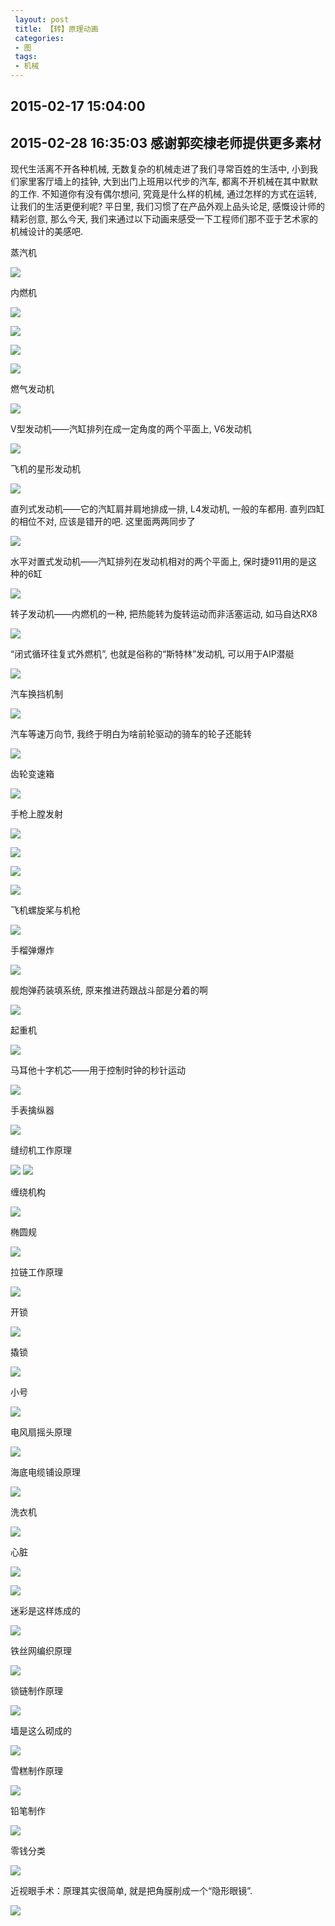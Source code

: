 ```yaml
---
 layout: post
 title: 【转】原理动画
 categories:
 - 图
 tags:
 - 机械
---
```


## 2015-02-17 15:04:00

## 2015-02-28 16:35:03 感谢郭奕棣老师提供更多素材

现代生活离不开各种机械, 无数复杂的机械走进了我们寻常百姓的生活中, 小到我们家里客厅墙上的挂钟, 大到出门上班用以代步的汽车, 都离不开机械在其中默默的工作. 不知道你有没有偶尔想问, 究竟是什么样的机械, 通过怎样的方式在运转, 让我们的生活更便利呢? 平日里, 我们习惯了在产品外观上品头论足, 感慨设计师的精彩创意, 那么今天, 我们来通过以下动画来感受一下工程师们那不亚于艺术家的机械设计的美感吧.

蒸汽机

![](/pic/原理动画_蒸汽机.gif)

内燃机

![](/pic/原理动画_内燃机.gif)

![](/pic/原理动画_内燃机-1.gif)

![](/pic/原理动画_内燃机-2.gif)

![](/pic/原理动画_内燃机-3.gif)

燃气发动机

![](/pic/原理动画_燃气发动机.gif)

V型发动机——汽缸排列在成一定角度的两个平面上, V6发动机

![](/pic/原理动画_V型发动机.gif)

飞机的星形发动机

![](/pic/原理动画_星形发动机.gif)

直列式发动机——它的汽缸肩并肩地排成一排, L4发动机, 一般的车都用.
直列四缸的相位不对, 应该是错开的吧. 这里面两两同步了

![](/pic/原理动画_直列式发动机.gif)

水平对置式发动机——汽缸排列在发动机相对的两个平面上, 保时捷911用的是这种的6缸

![](/pic/原理动画_水平对置式发动机.gif)

转子发动机——内燃机的一种, 把热能转为旋转运动而非活塞运动, 如马自达RX8

![](/pic/原理动画_转子发动机.gif)

“闭式循环往复式外燃机”, 也就是俗称的“斯特林”发动机, 可以用于AIP潜艇

![](/pic/原理动画_闭式循环往复式外燃机.jpg)

汽车换挡机制

![](/pic/原理动画_汽车换挡.gif)

汽车等速万向节, 我终于明白为啥前轮驱动的骑车的轮子还能转

![](/pic/原理动画_等速万向节.gif)

齿轮变速箱

![](/pic/原理动画_齿轮变速箱.gif)

手枪上膛发射

![](/pic/原理动画_手枪上膛发射.gif)

![](/pic/原理动画_手枪上膛发射-1.gif)

![](/pic/原理动画_手枪上膛发射-2.gif)

![](/pic/原理动画_手枪上膛发射-3.gif)

飞机螺旋桨与机枪

![](/pic/原理动画_飞机螺旋桨与机枪.gif)

手榴弹爆炸

![](/pic/原理动画_手榴弹.gif)

舰炮弹药装填系统, 原来推进药跟战斗部是分着的啊

![](/pic/原理动画_弹药装填系统.gif)

起重机

![](/pic/原理动画_起重机.gif)

马耳他十字机芯——用于控制时钟的秒针运动

![](/pic/原理动画_马耳他十字机芯.gif)

手表擒纵器

![](/pic/原理动画_擒纵器.gif)

缝纫机工作原理

![](/pic/原理动画_缝纫机.gif)
![](/pic/原理动画_缝纫机-2.gif)

缠绕机构

![](/pic/原理动画_缠绕机构.gif)

椭圆规

![](/pic/原理动画_椭圆规.gif)

拉链工作原理

![](/pic/原理动画_拉链.gif)

开锁

![](/pic/原理动画_开锁.gif)

撬锁

![](/pic/原理动画_撬锁.gif)

小号

![](/pic/原理动画_小号.gif)

电风扇摇头原理

![](/pic/原理动画_电风扇摇头.gif)

海底电缆铺设原理

![](/pic/原理动画_海底电缆.gif)

洗衣机

![](/pic/原理动画_洗衣机.gif)

心脏

![](/pic/原理动画_心脏.gif)

![](/pic/原理动画_心电.gif)

迷彩是这样炼成的

![](/pic/原理动画_迷彩.gif)

铁丝网编织原理

![](/pic/原理动画_铁丝网编织.gif)

锁链制作原理

![](/pic/原理动画_锁链制作.gif)

墙是这么砌成的

![](/pic/原理动画_砌墙.gif)

雪糕制作原理

![](/pic/原理动画_雪糕.gif)

铅笔制作

![](/pic/原理动画_铅笔制作.gif)

零钱分类

![](/pic/原理动画_零钱分类.gif)

近视眼手术：原理其实很简单, 就是把角膜削成一个“隐形眼镜”.

![](/pic/原理动画_近视眼手术.gif)
